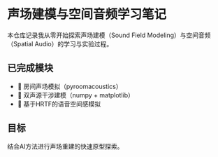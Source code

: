 # 声场建模与空间音频学习笔记
本仓库记录我从零开始探索声场建模（Sound Field Modeling）与空间音频（Spatial Audio）的学习与实验过程。

## 已完成模块
- 🚧 房间声场模拟（pyroomacoustics）
- 🚧 双声源干涉建模（numpy + matplotlib）
- 🚧 基于HRTF的语音空间感模拟

## 目标
结合AI方法进行声场重建的快速原型探索。


